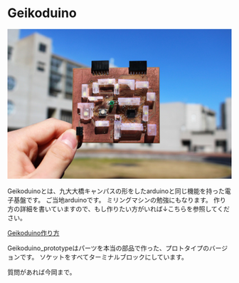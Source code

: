 # Geikoduino

<img src="Geikoduino/sample.jpg" alt="Geikoduino" title="サンプル">

Geikoduinoとは、九大大橋キャンパスの形をしたarduinoと同じ機能を持った電子基盤です。
ご当地arduinoです。
ミリングマシンの勉強にもなります。
作り方の詳細を書いていますので、もし作りたい方がいれば↓こちらを参照してください。

[Geikoduino作り方](https://docs.google.com/document/d/1797HGxrVa2J-ixvMu4QU8xbL5eEkOTaeKWYNoaKOUkQ/edit?usp=sharing)

Geikoduino_prototypeはパーツを本当の部品で作った、プロトタイプのバージョンです。
ソケットをすべてターミナルブロックにしています。

質問があれば今岡まで。